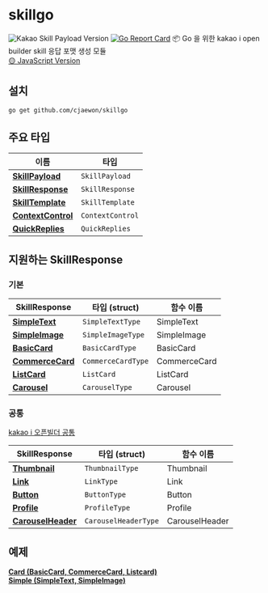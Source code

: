 # skillgo
![Kakao Skill Payload Version](http://img.shields.io/badge/Kakao%20SkillPayload%20Version-v2-yellow?style=flat-square&)
[![Go Report Card](https://goreportcard.com/badge/github.com/cjaewon/skillgo)](https://goreportcard.com/report/github.com/cjaewon/skillgo)
📦 Go 을 위한 kakao i open builder skill 응답 포맷 생성 모듈  
[🟡 JavaScript Version](https://github.com/cjaewon/kakaoEmbed)

## 설치
```sh
go get github.com/cjaewon/skillgo
```

## 주요 타입
| 이름 | 타입 |
| - | - |
| [**SkillPayload**](https://i.kakao.com/docs/skill-response-format#skillpayload) | `SkillPayload` |
| [**SkillResponse**](https://i.kakao.com/docs/skill-response-format#skillresponse) | `SkillResponse` |
| [**SkillTemplate**](https://i.kakao.com/docs/skill-response-format#skilltemplate) | `SkillTemplate` |
| [**ContextControl**](https://i.kakao.com/docs/skill-response-format#contextcontrol) | `ContextControl` |
| [**QuickReplies**](https://i.kakao.com/docs/skill-response-format#quickreplies) | `QuickReplies` |

## 지원하는 SkillResponse

### 기본

| SkillResponse | 타입 (struct) | 함수 이름 |
| - | - | - |
| [**SimpleText**](https://i.kakao.com/docs/skill-response-format#simpletext) | `SimpleTextType` | SimpleText |
| [**SimpleImage**](https://i.kakao.com/docs/skill-response-format#simpleimage) | `SimpleImageType` | SimpleImage |
| [**BasicCard**](https://i.kakao.com/docs/skill-response-format#basiccard) | `BasicCardType` | BasicCard |
| [**CommerceCard**](https://i.kakao.com/docs/skill-response-format#commercecard) | `CommerceCardType` | CommerceCard |
| [**ListCard**](https://i.kakao.com/docs/skill-response-format#listcard) | `ListCard` | ListCard |
| [**Carousel**](https://i.kakao.com/docs/skill-response-format#carousel) | `CarouselType` | Carousel |

### 공통
[kakao i 오픈빌더 공통](https://i.kakao.com/docs/skill-response-format#%EA%B3%B5%ED%86%B5)

| SkillResponse | 타입 (struct) | 함수 이름 |
| - | - | - |
| [**Thumbnail**](https://i.kakao.com/docs/skill-response-format#thumbnail) | `ThumbnailType` | Thumbnail |
| [**Link**](https://i.kakao.com/docs/skill-response-format#link) | `LinkType` | Link |
| [**Button**](https://i.kakao.com/docs/skill-response-format#button) | `ButtonType` | Button |
| [**Profile**](https://i.kakao.com/docs/skill-response-format#profile) | `ProfileType` | Profile |
| [**CarouselHeader**](https://i.kakao.com/docs/skill-response-format#carouselheader) | `CarouselHeaderType` | CarouselHeader |

## 예제

[**Card (BasicCard, CommerceCard, Listcard)**](https://github.com/cjaewon/skillgo/tree/master/_examples/card)  
[**Simple (SimpleText, SimpleImage)**](https://github.com/cjaewon/skillgo/tree/master/_examples/card)
